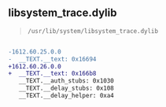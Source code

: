 ## libsystem_trace.dylib

> `/usr/lib/system/libsystem_trace.dylib`

```diff

-1612.60.25.0.0
-  __TEXT.__text: 0x16694
+1612.60.26.0.0
+  __TEXT.__text: 0x166b8
   __TEXT.__auth_stubs: 0x1030
   __TEXT.__delay_stubs: 0x108
   __TEXT.__delay_helper: 0xa4

```
